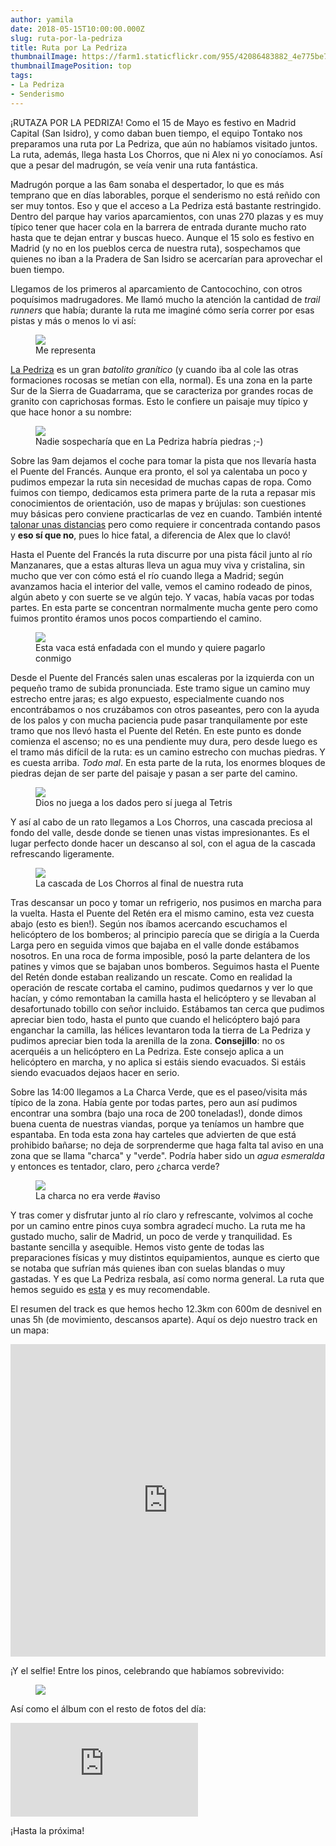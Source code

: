 ```yaml
---
author: yamila
date: 2018-05-15T10:00:00.000Z
slug: ruta-por-la-pedriza
title: Ruta por La Pedriza
thumbnailImage: https://farm1.staticflickr.com/955/42086483882_4e775be710_c.jpg
thumbnailImagePosition: top
tags:
- La Pedriza
- Senderismo
---
```


¡RUTAZA POR LA PEDRIZA! Como el 15 de Mayo es festivo en Madrid Capital (San Isidro), y como daban buen tiempo, el equipo Tontako nos preparamos una ruta por La Pedriza, que aún no habíamos visitado juntos. La ruta, además, llega hasta Los Chorros, que ni Alex ni yo conocíamos. Así que a pesar del madrugón, se veía venir una ruta fantástica.

<!--more-->

Madrugón porque a las 6am sonaba el despertador, lo que es más temprano que en días laborables, porque el senderismo no está reñido con ser muy tontos. Eso y que el acceso a La Pedriza está bastante restringido. Dentro del parque hay varios aparcamientos, con unas 270 plazas y es muy típico tener que hacer cola en la barrera de entrada durante mucho rato hasta que te dejan entrar y buscas hueco. Aunque el 15 solo es festivo en Madrid (y no en los pueblos cerca de nuestra ruta), sospechamos que quienes no iban a la Pradera de San Isidro se acercarían para aprovechar el buen tiempo.

Llegamos de los primeros al aparcamiento de Cantocochino, con otros poquísimos madrugadores. Me llamó mucho la atención la cantidad de <em>trail runners</em> que había; durante la ruta me imaginé cómo sería correr por esas pistas y más o menos lo vi así:

<figure>
<img src="https://media.giphy.com/media/cQwhk9tSjROjm/giphy.gif"/>
<figcaption>Me representa</figcaption>
</figure>

<a href="https://es.wikipedia.org/wiki/La_Pedriza" target="_blank">La Pedriza</a> es un gran <em>batolito granítico</em> (y cuando iba al cole las otras formaciones rocosas se metían con ella, normal). Es una zona en la parte Sur de la Sierra de Guadarrama, que se caracteriza por grandes rocas de granito con caprichosas formas. Esto le confiere un paisaje muy típico y que hace honor a su nombre:

<figure>
<img src="https://farm1.staticflickr.com/955/42086483882_4e775be710_c.jpg"/>
<figcaption>Nadie sospecharía que en La Pedriza habría piedras ;-)</figcaption>
</figure>

Sobre las 9am dejamos el coche para tomar la pista que nos llevaría hasta el Puente del Francés. Aunque era pronto, el sol ya calentaba un poco y pudimos empezar la ruta sin necesidad de muchas capas de ropa. Como fuimos con tiempo, dedicamos esta primera parte de la ruta a repasar mis conocimientos de orientación, uso de mapas y brújulas: son cuestiones muy básicas pero conviene practicarlas de vez en cuando. También intenté <a href="https://www.youtube.com/watch?v=YGwWiCcVt-0" target="_blank">talonar unas distancias</a> pero como requiere ir concentrada contando pasos y <strong>eso sí que no</strong>, pues lo hice fatal, a diferencia de Alex que lo clavó!

Hasta el Puente del Francés la ruta discurre por una pista fácil junto al río Manzanares, que a estas alturas lleva un agua muy viva y cristalina, sin mucho que ver con cómo está el río cuando llega a Madrid; según avanzamos hacia el interior del valle, vemos el camino rodeado de pinos, algún abeto y con suerte se ve algún tejo. Y vacas, había vacas por todas partes. En esta parte se concentran normalmente mucha gente pero como fuimos prontito éramos unos pocos compartiendo el camino.

<figure>
<img src="https://farm1.staticflickr.com/952/42132419301_d30fd41680_c.jpg"/>
<figcaption>Esta vaca está enfadada con el mundo y quiere pagarlo conmigo</figcaption>
</figure>

Desde el Puente del Francés salen unas escaleras por la izquierda con un pequeño tramo de subida pronunciada. Este tramo sigue un camino muy estrecho entre jaras; es algo expuesto, especialmente cuando nos encontrábamos o nos cruzábamos con otros paseantes, pero con la ayuda de los palos y con mucha paciencia pude pasar tranquilamente por este tramo que nos llevó hasta el Puente del Retén. En este punto es donde comienza el ascenso; no es una pendiente muy dura, pero desde luego es el tramo más difícil de la ruta: es un camino estrecho con muchas piedras. Y es cuesta arriba. <em>Todo mal</em>. En esta parte de la ruta, los enormes bloques de piedras dejan de ser parte del paisaje y pasan a ser parte del camino.

<figure>
<img src="https://farm1.staticflickr.com/828/40325747830_ee36d79bcc_c.jpg"/>
<figcaption>Dios no juega a los dados pero sí juega al Tetris</figcaption>
</figure>

Y así al cabo de un rato llegamos a Los Chorros, una cascada preciosa al fondo del valle, desde donde se tienen unas vistas impresionantes. Es el lugar perfecto donde hacer un descanso al sol, con el agua de la cascada refrescando ligeramente.

<figure>
<img src="https://farm1.staticflickr.com/957/42132503341_2c839fa017_c.jpg"/>
<figcaption>La cascada de Los Chorros al final de nuestra ruta</figcaption>
</figure>

Tras descansar un poco y tomar un refrigerio, nos pusimos en marcha para la vuelta. Hasta el Puente del Retén era el mismo camino, esta vez cuesta abajo (esto es bien!). Según nos íbamos acercando escuchamos el helicóptero de los bomberos; al principio parecía que se dirigía a la Cuerda Larga pero en seguida vimos que bajaba en el valle donde estábamos nosotros. En una roca de forma imposible, posó la parte delantera de los patines y vimos que se bajaban unos bomberos. Seguimos hasta el Puente del Retén donde estaban realizando un rescate. Como en realidad la operación de rescate cortaba el camino, pudimos quedarnos y ver lo que hacían, y cómo remontaban la camilla hasta el helicóptero y se llevaban al desafortunado tobillo con señor incluido. Estábamos tan cerca que pudimos apreciar bien todo, hasta el punto que cuando el helicóptero bajó para enganchar la camilla, las hélices levantaron toda la tierra de La Pedriza y pudimos apreciar bien toda la arenilla de la zona. <strong>Consejillo</strong>: no os acerquéis a un helicóptero en La Pedriza. Este consejo aplica a un helicóptero en marcha, y no aplica si estáis siendo evacuados. Si estáis siendo evacuados dejaos hacer en serio.

Sobre las 14:00 llegamos a La Charca Verde, que es el paseo/visita más típico de la zona. Había gente por todas partes, pero aun así pudimos encontrar una sombra (bajo una roca de 200 toneladas!), donde dimos buena cuenta de nuestras viandas, porque ya teníamos un hambre que espantaba. En toda esta zona hay carteles que advierten de que está prohibido bañarse; no deja de sorprenderme que haga falta tal aviso en una zona que se llama "charca" y "verde". Podría haber sido un <em>agua esmeralda</em> y entonces es tentador, claro, pero ¿charca verde?

<figure>
<img src="https://farm1.staticflickr.com/831/40325833030_df43e399da_c.jpg"/>
<figcaption>La charca no era verde #aviso</figcaption>
</figure>

Y tras comer y disfrutar junto al río claro y refrescante, volvimos al coche por un camino entre pinos cuya sombra agradecí mucho. La ruta me ha gustado mucho, salir de Madrid, un poco de verde y tranquilidad. Es bastante sencilla y asequible. Hemos visto gente de todas las preparaciones físicas y muy distintos equipamientos, aunque es cierto que se notaba que sufrían más quienes iban con suelas blandas o muy gastadas. Y es que La Pedriza resbala, así como norma general. La ruta que hemos seguido es <a href="https://es.wikiloc.com/rutas-senderismo/chorros-del-manzanares-y-charca-verde-desde-cantocochino-la-pedriza-14089391" target="_blank">esta</a> y es muy recomendable.

El resumen del track es que hemos hecho 12.3km con 600m de desnivel en unas 5h (de movimiento, descansos aparte). Aquí os dejo nuestro track en un mapa:

<iframe src="https://yamila-moreno.github.io/routes/#14/40.7611/-3.9032" width="100%" height="500px" frameborder="0"></iframe>

¡Y el selfie! Entre los pinos, celebrando que habíamos sobrevivido:

<figure>
<img src="https://farm1.staticflickr.com/824/41412517654_9e8db13f78_c.jpg"/>
<figcaption></figcaption>
</figure>

Así como el álbum con el resto de fotos del día:

<div class='embed-container'><iframe src='https://www.flickr.com/photos/125687915@N08/albums/72157696228386244/player' frameborder='0' allowfullscreen webkitallowfullscreen mozallowfullscreen oallowfullscreen msallowfullscreen></iframe></div>

¡Hasta la próxima!
